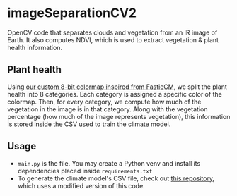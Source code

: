 # imageSeparationCV2
OpenCV code that separates clouds and vegetation from an IR image of Earth. It also computes NDVI, which is used to extract vegetation & plant health information.

## Plant health
Using [our custom 8-bit colormap inspired from FastieCM](https://github.com/Team-Octans-AstroPi/imageSeparationCV2/blob/main/octanscm.py),
we split the plant health into 8 categories. Each category is assigned a specific color of the colormap. Then, for every category,
we compute how much of the vegetation in the image is in that category. Along with the vegetation percentage (how much of the image represents vegetation),
this information is stored inside the CSV used to train the climate model.

## Usage
- `main.py` is the file. You may create a Python venv and install its dependencies placed inside `requirements.txt`
- To generate the climate model's CSV file, check out [this repository](https://github.com/Team-Octans-AstroPi/climateCSVgenerator), which uses a modified version of this code.



